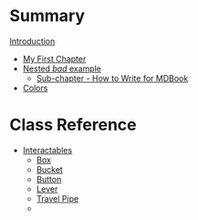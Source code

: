 # Summary
[Introduction](Introduction.md)

- [My First Chapter](chapter_1.md)
- [Nested *bad* example](../README.md)
    - [Sub-chapter - How to Write for MDBook](Introduction.md)
- [Colors](colors.md)
<!---
    TODO
    WRITE TRAVEL PIPE
    ADD SECRET FOREGROUND
    ...
-->
# Class Reference
- [Interactables]()
  - [Box](interactables/box.md)
  - [Bucket](interactables/bucket.md)
  - [Button](interactables/button.md)
  - [Lever](interactables/lever.md)
  - [Travel Pipe](interactables/travel_pipe.md)
  - 